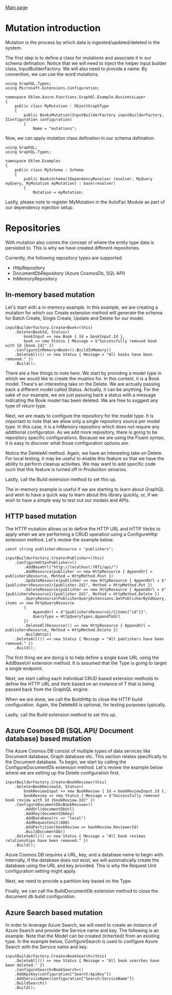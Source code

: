 [Main page](../README.md)

# Mutation introduction

Mutation is the process by which data is ingested/updated/deleted in the system.

The first step is to define a class for mutations and associate it in our schema defination. Notice that we will need to inject the helper input builder class, InputBuilderFactory. We will also need to provide a name. By convention, we can use the word mutations.
```
using GraphQL.Types;
using Microsoft.Extensions.Configuration;

namespace Eklee.Azure.Functions.GraphQl.Example.BusinessLayer
{
	public class MyMutation : ObjectGraphType
	{
		public BooksMutation(InputBuilderFactory inputBuilderFactory, IConfiguration configuration)
		{
			Name = "mutations";
```

Now, we can apply mutation class defination in our schema defination.
```
using GraphQL;
using GraphQL.Types;

namespace Eklee.Examples
{
    public class MySchema : Schema
    {
        public BooksSchema(IDependencyResolver resolver, MyQuery myQuery, MyMutation myMutation) : base(resolver)
        {
            Mutation = myMutation;
```

Lastly, please note to register MyMutation in the AutoFac Module as part of our dependency injection setup.

# Repositories

With mutation also comes the concept of where the entity type data is persisted to. This is why we have created different repositories.

Currently, the following repository types are supported.

- HttpRepository
- DocumentDbRepository (Azure CosmosDb, SQL API)
- InMemoryRepository

## In-memory based mutation

Let's start with a in-memory example. In this example, we are creating a mutation for which our Create<T> extension method will generate the schema for Batch Create, Single Create, Update and Delete for our model.
```
inputBuilderFactory.Create<Book>(this)
	.Delete<BookId, Status>(
		bookInput => new Book { Id = bookInput.Id },
		book => new Status { Message = $"Successfully removed book with Id {book.Id}" })
	.ConfigureInMemory<Book>().BuildInMemory()
	.DeleteAll(() => new Status { Message = "All books have been removed." })
	.Build();
```

There are a few things to note here. We start by providing a model type in which we would like to create the muation for. In this context, it is a Book model. There's an interesting take on the Delete. We are actually passing back a different model called Status. Actually, it can be anything. For the sake of our example, we are just passing back a status with a message indicating the Book model has been deleted. We are free to suggest any type of return type.

Next, we are ready to configure the repository for the model type. It is important to note that we allow only a single repository source per model type. In this case, it is a InMemory repository which does not require any additional configuraton. As we add more repository, there is going to be repository specific configurations. Because we are using the Fluent syntax, it is easy to discover what those configuration options are.

Notice the DeleteAll method. Again, we have an interesting take on Delete. For local testing, it may be useful to enable this feature so that we have the ability to perform cleanup activities. We may want to add specific code such that this feature is turned off in Production senarios.

Lastly, call the Build extension method to set this up. 

The in-memory example is useful if we are starting to learn about GraphQL and wish to have a quick way to learn about this library quickly, or, if we wish to have a simple way to test out our models and APIs.

## HTTP based mutation

The HTTP mutation allows us to define the HTTP URL and HTTP Verbs to apply when we are performing a CRUD operation using a ConfigureHttp<T> extension method. Let's review the example below.
```
const string publishersResource = "publishers";

inputBuilderFactory.Create<Publisher>(this)
	.ConfigureHttp<Publisher>()
		.AddBaseUrl("http://localhost:7071/api/")
		.AddResource(publisher => new HttpResource { AppendUrl = publishersResource, Method = HttpMethod.Post })
		.UpdateResource(publisher => new HttpResource { AppendUrl = $"{publishersResource}/{publisher.Id}", Method = HttpMethod.Put })
		.DeleteResource(publisher => new HttpResource { AppendUrl = $"{publishersResource}/{publisher.Id}", Method = HttpMethod.Delete })
		.QueryResource(PublisherQueryExtensions.GetPublisherByIdQuery, items => new HttpQueryResource
		{
			AppendUrl = $"{publishersResource}/{items["id"]}",
			QueryType = HttpQueryTypes.AppendToUrl
		})
		.DeleteAllResource(() => new HttpResource { AppendUrl = publishersResource, Method = HttpMethod.Delete })
		.BuildHttp()
	.DeleteAll(() => new Status { Message = "All publishers have been removed." })
	.Build();
```

The first thing we are doing is to help define a single base URL using the AddBaseUrl extension method. It is assumed that the Type is going to target a single endpoint. 

Next, we start calling each individual CRUD based extension methods to define the HTTP URL and Verb based on an instance of T that is being passed back from the GraphQL engine.

When we are done, we call the BuildHttp to close the HTTP build configuration. Again, the DeleteAll is optional, for testing purposes typically.

Lastly, call the Build extension method to set this up.

## Azure Cosmos DB (SQL API/ Document database) based mutation

The Azure Cosmos DB consist of multiple types of data services like Document database, Graph database etc. This section relates specifically to the Document database. To begin, we start by calling the ConfigureDocumentDb<T> extension method.  Let's review the example below where we are setting up the Delete configuration first.
```
inputBuilderFactory.Create<BookReview>(this)
	.Delete<BookReviewId, Status>(
		bookReviewInput => new BookReview { Id = bookReviewInput.Id },
		bookReview => new Status { Message = $"Successfully removed book review with Id {bookReview.Id}" })
	.ConfigureDocumentDb<BookReview>()
		.AddUrl(documentDbUrl)
		.AddKey(documentDbKey)
		.AddDatabase(rc => "local")
		.AddRequestUnit(400)
		.AddPartition(bookReview => bookReview.ReviewerId)
		.BuildDocumentDb()
	.DeleteAll(() => new Status { Message = "All book reviews relationships have been removed." })
	.Build();
```

Azure Cosmos DB requires a URL, key, and a database name to begin with. Internally, if the database does not exist, we will automatically create the database using the URL and key provided. This is why the Request Unit configuration setting might apply.

Next, we need to provide a partition key based on the Type. 

Finally, we can call the BuildDocumentDb extension method to close the document db build configuration.

## Azure Search based mutation

In order to leverage Azure Search, we will need to create an instance of Azure Search and provide the Service name and key. The following is an example. Note that the Model can be created (inhertied) from an existing type. In the example below, ConfigureSearch is used to configure Azure Search with the Service name and key.

```
inputBuilderFactory.Create<BookSearch>(this)
	.DeleteAll(() => new Status { Message = "All book searches have been deleted." })
	.ConfigureSearch<BookSearch>()
	.AddApiKey(configuration["Search:ApiKey"])
	.AddServiceName(configuration["Search:ServiceName"])
	.BuildSearch()
	.Build();
```